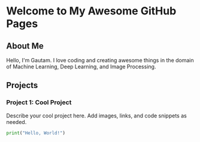 # Welcome to My Awesome GitHub Pages

## About Me

Hello, I'm Gautam. I love coding and creating awesome things in the domain of Machine Learning, Deep Learning, and Image Processing.

## Projects

### Project 1: Cool Project

Describe your cool project here. Add images, links, and code snippets as needed.

```python
print("Hello, World!")
